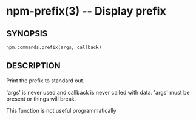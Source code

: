 npm-prefix(3) -- Display prefix
===============================




<extoc></extoc>

## SYNOPSIS

    npm.commands.prefix(args, callback)

## DESCRIPTION

Print the prefix to standard out.

'args' is never used and callback is never called with data.
'args' must be present or things will break.

This function is not useful programmatically
